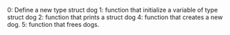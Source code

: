 0: Define a new type struct dog
1: function that initialize a variable of type struct dog
2: function that prints a struct dog
4: function that creates a new dog.
5: function that frees dogs.
